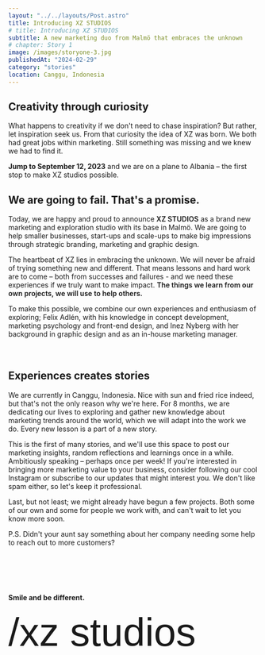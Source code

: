 ```yaml
---
layout: "../../layouts/Post.astro"
title: Introducing XZ STUDIOS
# title: Introducing XZ STUDIOS
subtitle: A new marketing duo from Malmö that embraces the unknown
# chapter: Story 1
image: /images/storyone-3.jpg
publishedAt: "2024-02-29"
category: "stories"
location: Canggu, Indonesia
---
```


## Creativity through curiosity

What happens to creativity if we don't need to chase inspiration? But rather, let inspiration seek us. From that curiosity the idea of XZ was born. We both had great jobs within marketing. Still something was missing and we knew we had to find it.

**Jump to September 12, 2023** and we are on a plane to Albania – the first stop to make XZ studios possible.

<!-- ![image](/images/DSCF9276-3.png) -->

## We are going to fail. That's a promise.

Today, we are happy and proud to announce <span style="font-weight: 600;">XZ STUDIOS</span> as a brand new marketing and exploration studio with its base in Malmö. We are going to help smaller businesses, start-ups and scale-ups to make big impressions through strategic branding, marketing and graphic design.

The heartbeat of XZ lies in embracing the unknown. We will never be afraid of trying something new and different. That means lessons and hard work are to come – both from successes and failures - and we need these experiences if we truly want to make impact. <span style="font-weight: 600;">The things we learn from our own projects, we will use to help others.</span>

To make this possible, we combine our own experiences and enthusiasm of exploring; Felix Adlén, with his knowledge in concept development, marketing psychology and front-end design, and Inez Nyberg with her background in graphic design and as an in-house marketing manager.

<script src="https://unpkg.com/@dotlottie/player-component@latest/dist/dotlottie-player.mjs" type="module"></script>

<dotlottie-player src="https://lottie.host/a6b56d3d-38d7-494f-ac62-212ecae105ca/ttW2qtMmUq.json" background="transparent" class="lottie-story1" speed="1" direction="1" playMode="normal" loop autoplay style="margin-bottom: -2rem;"></dotlottie-player>

<h2 style="margin-top: 2rem;">Experiences creates stories</h2>
We are currently in Canggu, Indonesia. Nice with sun and fried rice indeed, but that's not the only reason why we're here. For 8 months, we are dedicating our lives to exploring and gather new knowledge about marketing trends around the world, which we will adapt into the work we do. Every new lesson is a part of a new story.

This is the first of many stories, and we'll use this space to post our marketing insights, random reflections and learnings once in a while. Ambitiously speaking – perhaps once per week! If you're interested in bringing more marketing value to your business, consider following our cool Instagram or subscribe to our updates that might interest you. We don't like spam either, so let's keep it professional.

Last, but not least; we might already have begun a few projects. Both some of our own and some for people we work with, and can't wait to let you know more soon.

P.S. Didn't your aunt say something about her company needing some help to reach out to more customers?

<div class="hrSpace">
</div>
<strong>Smile and be different.</strong>

<h3 class="signature">/xz studios</h2>
<!-- 
<div id="blog-BGbox">
<span style="font-weight: 600";>XZ STUDIOS</span> helps small businesses to make big impressions. We specialize in marketing, advertising and graphic design with focus on building brands. With our base in Malmö, we use the world as our inspiration to explore new ideas. </div> -->

<!-- <div class="klaviyo-form-XuZYJB"></div>
<script async type="text/javascript" src="https://static.klaviyo.com/onsite/js/klaviyo.js?company_id=Y6DGXR"></script> -->

<style>

    .lottie-story1 {
 
        padding: 0rem;
        margin: 4rem 0rem;
      width: 100%;
      height: 100%;
    }
@media (min-width: 768px) {
    .lottie-story1 {
        padding: 1rem;
               padding: 6rem;
               margin: 0rem;
    }
}

    .hrSpace {
       padding: 1rem 0rem 4rem 0rem;
    }
.signature {
    font-family: "lindsey-signature", sans-serif;
    font-weight: 400;
    font-size: 5rem;
    margin-top: 1rem;
}


</style>
